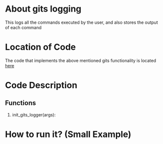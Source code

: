 # About gits logging
This logs all the commands executed by the user, and also stores the output of each command

# Location of Code
The code that implements the above mentioned gits functionality is located [here](https://github.com/harshitpatel96/GITS/blob/master/code/gits_logging.py)

# Code Description
## Functions
1. init_gits_logger(args):


# How to run it? (Small Example)
```

```